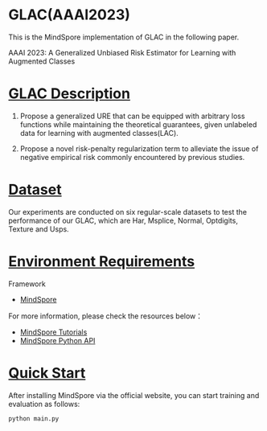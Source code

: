 # GLAC(AAAI2023)

This is the MindSpore implementation of GLAC in the following paper.

AAAI 2023: A Generalized Unbiased Risk Estimator for Learning with Augmented Classes

# [GLAC Description](#contents)

1) Propose a generalized URE that can be equipped with arbitrary loss functions while maintaining the theoretical guarantees, given unlabeled data for learning with augmented classes(LAC). 

2) Propose a novel risk-penalty regularization term to alleviate the issue of negative empirical risk commonly encountered by previous studies.

# [Dataset](#contents)

Our experiments are conducted on six regular-scale datasets to test the performance of our GLAC, which are Har, Msplice, Normal, Optdigits, Texture and Usps.

# [Environment Requirements](#contents)

Framework

- [MindSpore](https://gitee.com/mindspore/mindspore)

For more information, please check the resources below：

- [MindSpore Tutorials](https://www.mindspore.cn/tutorials/en/master/index.html)
- [MindSpore Python API](https://www.mindspore.cn/docs/api/en/master/index.html)

# [Quick Start](#contents)

After installing MindSpore via the official website, you can start training and evaluation as follows:

```bash
python main.py
```
